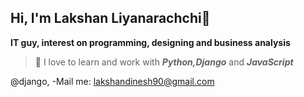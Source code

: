 ## Hi, I'm Lakshan Liyanarachchi👋
**IT guy, interest on programming, designing and business analysis**
>🌱 I love to learn and work with ***Python,Django*** and ***JavaScript***

@django, 
-Mail me: lakshandinesh90@gmail.com


<!--
**LakshanDinesh/LakshanDinesh** is a ✨ _special_ ✨ repository because its `README.md` (this file) appears on your GitHub profile.

Here are some ideas to get you started:

- 🔭 I’m currently working on ...
-🌱 I’m currently learning ...
- 👯 I’m looking to collaborate on ...
- 🤔 I’m looking for help with ...
- 💬 Ask me about ...
- 📫 How to reach me: ...
- 😄 Pronouns: ...
- ⚡ Fun fact: ...
-->
